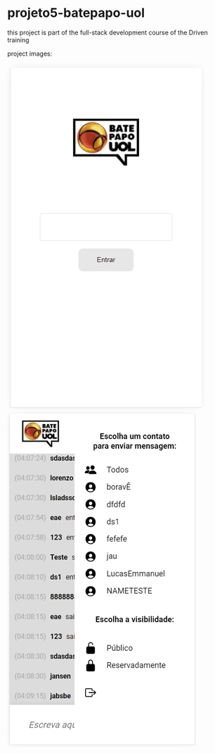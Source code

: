 # projeto5-batepapo-uol
this project is part of the full-stack development course of the Driven training

project images:

![alt text](https://github.com/i-Lucas/projeto5-batepapo-uol/blob/main/img/2.png)
![alt text](https://github.com/i-Lucas/projeto5-batepapo-uol/blob/main/img/3.png)
